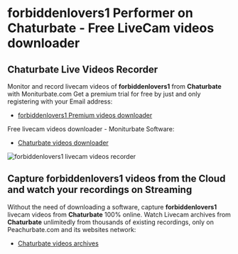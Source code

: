 # forbiddenlovers1 Performer on Chaturbate - Free LiveCam videos downloader

## Chaturbate Live Videos Recorder

Monitor and record livecam videos of **forbiddenlovers1** from **Chaturbate** with Moniturbate.com
Get a premium trial for free by just and only registering with your Email address:
* [forbiddenlovers1 Premium videos downloader](https://moniturbate.com/request-demo-licence-key.html)

Free livecam videos downloader - Moniturbate Software:
* [Chaturbate videos downloader](https://moniturbate.com/moniturbate-download-software.html)

![forbiddenlovers1 livecam videos recorder](https://peachurnet.com/templates/moniturbate-software.png)


## Capture forbiddenlovers1 videos from the Cloud and watch your recordings on Streaming

Without the need of downloading a software, capture **forbiddenlovers1** livecam videos from **Chaturbate** 100% online.
Watch Livecam archives from **Chaturbate** unlimitedly from thousands of existing recordings, only on Peachurbate.com and its websites network:
* [Chaturbate videos archives](https://peachurnet.com/)